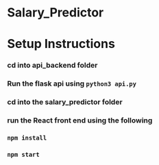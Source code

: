 # Salary_Predictor

# Setup Instructions

### cd into api_backend folder 
### Run the flask api using `python3 api.py`
### cd into the salary_predictor folder
### run the React front end using the following
### `npm install`
### `npm start`

